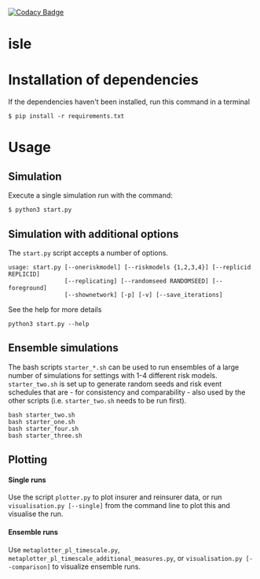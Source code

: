 [![Codacy Badge](https://api.codacy.com/project/badge/Grade/d46ac6670e8a4016a382434445668d70)](https://www.codacy.com/app/herculesl/isle?utm_source=github.com&utm_medium=referral&utm_content=EconomicSL/isle&utm_campaign=badger)

# isle

# Installation of dependencies

If the dependencies haven't been installed, run this command in a terminal

```
$ pip install -r requirements.txt
```

# Usage

## Simulation 

Execute a single simulation run with the command:

```
$ python3 start.py
```

## Simulation with additional options

The ```start.py``` script accepts a number of options. 

```
usage: start.py [--oneriskmodel] [--riskmodels {1,2,3,4}] [--replicid REPLICID]
                [--replicating] [--randomseed RANDOMSEED] [--foreground]
                [--shownetwork] [-p] [-v] [--save_iterations]
```

See the help for more details

```
python3 start.py --help
```

## Ensemble simulations

The bash scripts ```starter_*.sh``` can be used to run ensembles of a large number of simulations for settings with 1-4 different risk models. ```starter_two.sh``` is set up to generate random seeds and risk event schedules that are - for consistency and comparability - also used by the other scripts (i.e. ```starter_two.sh``` needs to be run first).

```
bash starter_two.sh
bash starter_one.sh
bash starter_four.sh
bash starter_three.sh
```

## Plotting

#### Single runs
Use the script ```plotter.py``` to plot insurer and reinsurer data, or run  
```visualisation.py [--single]``` from the command line to plot this and visualise the run.

#### Ensemble runs
Use  ```metaplotter_pl_timescale.py```,  ```metaplotter_pl_timescale_additional_measures.py```, 
or ```visualisation.py [--comparison]``` to visualize ensemble runs.

